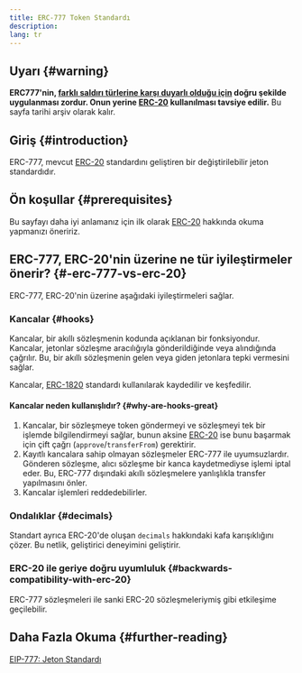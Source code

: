 ```yaml
---
title: ERC-777 Token Standardı
description:
lang: tr
---
```


## Uyarı {#warning}

**ERC777'nin, [farklı saldırı türlerine karşı duyarlı olduğu için](https://github.com/OpenZeppelin/openzeppelin-contracts/issues/2620) doğru şekilde uygulanması zordur. Onun yerine [ERC-20](/developers/docs/standards/tokens/erc-20/) kullanılması tavsiye edilir.** Bu sayfa tarihi arşiv olarak kalır.

## Giriş {#introduction}

ERC-777, mevcut [ERC-20](/developers/docs/standards/tokens/erc-20/) standardını geliştiren bir değiştirilebilir jeton standardıdır.

## Ön koşullar {#prerequisites}

Bu sayfayı daha iyi anlamanız için ilk olarak [ERC-20](/developers/docs/standards/tokens/erc-20/) hakkında okuma yapmanızı öneririz.

## ERC-777, ERC-20'nin üzerine ne tür iyileştirmeler önerir? {#-erc-777-vs-erc-20}

ERC-777, ERC-20'nin üzerine aşağıdaki iyileştirmeleri sağlar.

### Kancalar {#hooks}

Kancalar, bir akıllı sözleşmenin kodunda açıklanan bir fonksiyondur. Kancalar, jetonlar sözleşme aracılığıyla gönderildiğinde veya alındığında çağrılır. Bu, bir akıllı sözleşmenin gelen veya giden jetonlara tepki vermesini sağlar.

Kancalar, [ERC-1820](https://eips.ethereum.org/EIPS/eip-1820) standardı kullanılarak kaydedilir ve keşfedilir.

#### Kancalar neden kullanışlıdır? {#why-are-hooks-great}

1. Kancalar, bir sözleşmeye token göndermeyi ve sözleşmeyi tek bir işlemde bilgilendirmeyi sağlar, bunun aksine [ERC-20](https://eips.ethereum.org/EIPS/eip-20) ise bunu başarmak için çift çağrı (`approve`/`transferFrom`) gerektirir.
2. Kayıtlı kancalara sahip olmayan sözleşmeler ERC-777 ile uyumsuzlardır. Gönderen sözleşme, alıcı sözleşme bir kanca kaydetmediyse işlemi iptal eder. Bu, ERC-777 dışındaki akıllı sözleşmelere yanlışlıkla transfer yapılmasını önler.
3. Kancalar işlemleri reddedebilirler.

### Ondalıklar {#decimals}

Standart ayrıca ERC-20'de oluşan `decimals` hakkındaki kafa karışıklığını çözer. Bu netlik, geliştirici deneyimini geliştirir.

### ERC-20 ile geriye doğru uyumluluk {#backwards-compatibility-with-erc-20}

ERC-777 sözleşmeleri ile sanki ERC-20 sözleşmeleriymiş gibi etkileşime geçilebilir.

## Daha Fazla Okuma {#further-reading}

[EIP-777: Jeton Standardı](https://eips.ethereum.org/EIPS/eip-777)
